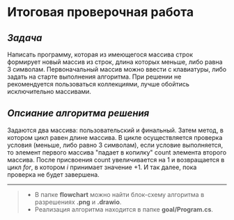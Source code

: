 # **Итоговая проверочная работа**

## _**Задача**_

Написать программу, которая из имеющегося массива строк формирует новый массив из строк, длина которых меньше, либо равна 3 символам. Первоначальный массив можно ввести с клавиатуры, либо задать на старте выполнения алгоритма. При решении не рекомендуется пользоваться коллекциями, лучше обойтись исключительно массивами.

## __*Опсиание алгоритма решения*__

Задаются два массива: пользовательский и финальный. Затем метод, в котором цикл равен длине массива. В цикле осуществляется проверка условия (меньше, либо равно 3 символам), если условие выполняется, то элемент первого массива "падает в копилку" count элемента второго массива. После присвоения count увеличивается на 1 и возвращается в цикл *for*, в котором *i* принимает значение +1. И так далее, пока проверка не будет завершена.

___
> - В папке **flowchart** можно найти блок-схему алгоритма в разрешениях __.png__ и __.drawio__.
> - Реализация алгоритма находится в папке **goal/Program.cs**.